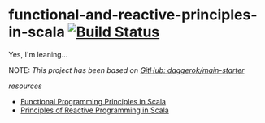 # functional-and-reactive-principles-in-scala [![Build Status](https://travis-ci.org/daggerok/functional-and-reactive-principles-in-scala.svg?branch=master)](https://travis-ci.org/daggerok/functional-and-reactive-principles-in-scala)
Yes, I'm leaning...

NOTE: _This project has been based on [GitHub: daggerok/main-starter](https://github.com/daggerok/main-starter)_

_resources_

* [Functional Programming Principles in Scala](https://www.youtube.com/channel/UC606CODOUaA3-E5LcC5yKAQ)
* [Principles of Reactive Programming in Scala](https://www.youtube.com/playlist?list=PLMhMDErmC1TdBMxd3KnRfYiBV2ELvLyxN)

<!--
_update versions_

```bash
./mvnw versions:display-property-updates
./gradlew dependencyUpdates -Drevision=release
```
-->
